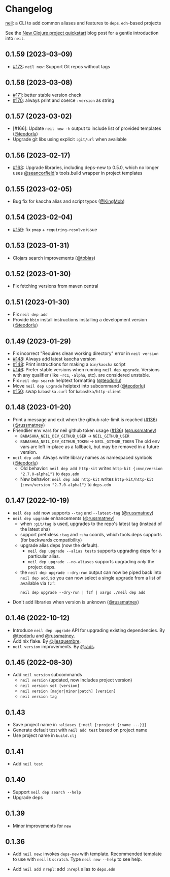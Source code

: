# Changelog

[neil](https://github.com/babashka/neil): a CLI to add common aliases and features to `deps.edn`-based projects

See the [New Clojure project quickstart](https://blog.michielborkent.nl/new-clojure-project-quickstart.html) blog post for a gentle introduction into `neil`.

## 0.1.59 (2023-03-09)

- [#173](https://github.com/babashka/neil/issues/173): `neil new`: Support Git repos without tags

## 0.1.58 (2023-03-08)

- [#171](https://github.com/babashka/neil/issues/171): better stable version check
- [#170](https://github.com/babashka/neil/issues/170): always print and coerce `:version` as string

## 0.1.57 (2023-03-02)

- [#166]: Update `neil new -h` output to include list of provided templates ([@teodorlu](https://github.com/teodorlu))
- Upgrade git libs using explicit `:git/url` when available

## 0.1.56 (2023-02-17)

- [#163](https://github.com/babashka/neil/issues/163): Upgrade libraries, including deps-new to 0.5.0, which no longer uses [@seancorfield](https://github.com/seancorfield)'s tools.build wrapper in project templates

## 0.1.55 (2023-02-05)

- Bug fix for kaocha alias and script typos ([@KingMob](https://github.com/KingMob))

## 0.1.54 (2023-02-04)

- [#159](https://github.com/babashka/neil/issues/159): fix `pmap` + `requiring-resolve` issue

## 0.1.53 (2023-01-31)

- Clojars search improvements ([@tobias](https://github.com/tobias))

## 0.1.52 (2023-01-30)

- Fix fetching versions from maven central

## 0.1.51 (2023-01-30)

- Fix `neil dep add`
- Provide `bbin` install instructions installing a development version ([@teodorlu](https://github.com/teodorlu))

## 0.1.49 (2023-01-29)

- Fix incorrect "Requires clean working directory" error in `neil version`
- [#148](https://github.com/babashka/neil/issues/148): Always add latest kaocha version
- [#148](https://github.com/babashka/neil/issues/148): Print instructions for making a `bin/kaocha` script
- [#146](https://github.com/babashka/neil/issues/146): Prefer stable versions when running `neil dep upgrade`. Versions with any qualifier (like `-rc1`, `-alpha`, etc). are considered unstable.
- Fix `neil dep search` helptext formatting ([@teodorlu](https://github.com/teodorlu))
- Move `neil dep upgrade` helptext into subcommand ([@teodorlu](https://github.com/teodorlu))
- [#150](https://github.com/babashka/neil/issues/150): swap `babashka.curl` for `babashka/http-client`

## 0.1.48 (2023-01-20)

- Print a message and exit when the github rate-limit is reached ([#136](https://github.com/babashka/neil/issues/136)) ([@russmatney](https://github.com/russmatney))
- Friendlier env vars for neil github token usage ([#136](https://github.com/babashka/neil/issues/136)) ([@russmatney](https://github.com/russmatney))
  - `BABASHKA_NEIL_DEV_GITHUB_USER` -> `NEIL_GITHUB_USER`
  - `BABASHKA_NEIL_DEV_GITHUB_TOKEN` -> `NEIL_GITHUB_TOKEN`
  The old env vars are left in-place as a fallback, but may be removed in a future version.
- `neil dep add`: Always write library names as namespaced symbols ([@teodorlu](https://github.com/teodorlu))
  - Old behavior: `neil dep add http-kit` writes `http-kit {:mvn/version "2.7.0-alpha1"}` to `deps.edn`
  - New behavior: `neil dep add http-kit` writes `http-kit/http-kit {:mvn/version "2.7.0-alpha1"}` to `deps.edn`

## 0.1.47 (2022-10-19)

- `neil dep add` now supports `--tag` and `--latest-tag` ([@russmatney](https://github.com/russmatney))
- `neil dep upgrade` enhancements ([@russmatney](https://github.com/russmatney))
  - when `:git/tag` is used, upgrades to the repo's latest tag (instead of the latest sha)
  - support prefixless `:tag` and `:sha` coords, which tools.deps supports (for backwards compatibility)
  - upgrade alias deps (now the default).
    - `neil dep upgrade --alias tests` supports upgrading deps for a particular alias.
    - `neil dep upgrade --no-aliases` supports upgrading _only_ the project deps.
  - the `neil dep upgrade --dry-run` output can now be piped back into `neil dep
    add`, so you can now select a single upgrade from a list of available via `fzf`:
    ```
    neil dep upgrade --dry-run | fzf | xargs ./neil dep add
    ```
- Don't add libraries when version is unknown ([@russmatney](https://github.com/russmatney))

## 0.1.46 (2022-10-12)

- Introduce `neil dep upgrade` API for upgrading existing dependencies. By [@teodorlu](https://github.com/teodorlu) and [@russmatney](https://github.com/russmatney).
- Add nix flake. By [@jlesquembre](https://github.com/jlesquembre).
- `neil version` improvements. By [@rads](https://github.com/rads).

## 0.1.45 (2022-08-30)

- Add `neil version` subcommands
  - `neil version` (updated, now includes project version)
  - `neil version set [version]`
  - `neil version [major|minor|patch] [version]`
  - `neil version tag`

## 0.1.43

- Save project name in `:aliases {:neil {:project {:name ...}}}`
- Generate default test with `neil add test` based on project name
- Use project name in `build.clj`

## 0.1.41

- Add `neil test`

## 0.1.40

- Support `neil dep search --help`
- Upgrade deps

## 0.1.39

- Minor improvements for `new`

## 0.1.36

- Add `neil new`: invokes `deps-new` with template. Recommended template to use with `neil` is `scratch`. Type `neil new --help` to see help.

- Add `neil add nrepl`: add `:nrepl` alias to `deps.edn`
